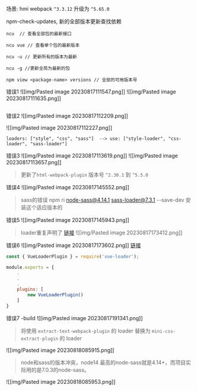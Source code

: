 场景: hmi webpack `^3.3.12`  升级为 `^5.65.0`


npm-check-updates, 新的全部版本更新查找依赖
~~~shell
ncu  // 查看全部包的最新接口

ncu vue // 查看单个包的最新版本

ncu -u // 更新所有的版本为最新

ncu -g //更新全局为最新的包

npm view <package-name> versions // 全部的可用版本号
~~~


错误1
![[img/Pasted image 20230817111547.png]]
![[img/Pasted image 20230817111635.png]]
~~~text

~~~


错误2
![[img/Pasted image 20230817112209.png]]

![[img/Pasted image 20230817112227.png]]
~~~text
loaders: ["style", "css", "sass"]  --> use: ["style-loader", "css-loader", "sass-loader"]
~~~



错误3
![[img/Pasted image 20230817113619.png]]
![[img/Pasted image 20230817113657.png]]
> 更新了`html-webpack-plugin` 版本号 `^2.30.1`  到 `^5.5.0`



错误4
![[img/Pasted image 20230817145552.png]]
> sass的错误
>  npm ri node-sass@4.14.1 sass-loader@7.3.1 --save-dev 安装这个适应版本的


错误5
![[img/Pasted image 20230817145943.png]]
> loader重复声明了
> [链接](https://www.cnblogs.com/wangtaolearning/p/10363947.html)
![[img/Pasted image 20230817173412.png]]



错误6
![[img/Pasted image 20230817173602.png]]
[链接](https://www.cnblogs.com/vickylinj/p/12787402.html)

~~~js
const { VueLoaderPlugin } = require('vue-loader');

module.exports = {
	.
	.
	.
	plugins: [
        new VueLoaderPlugin()
    ]
}
~~~


错误7 -build
![[img/Pasted image 20230817191341.png]]

> 将使用 `extract-text-webpack-plugin` 的 loader 替换为 `mini-css-extract-plugin` 的 loader



![[img/Pasted image 20230818085915.png]]
> node和sass的版本冲突，node14 最高的node-sass就是4.14+，而项目实际用的是7.0.3的node-sass。

![[img/Pasted image 20230818085953.png]]